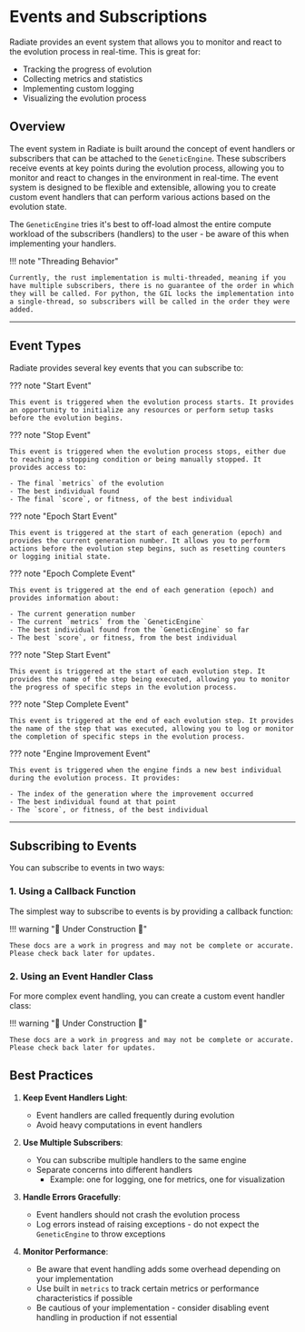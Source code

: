 # Events and Subscriptions

Radiate provides an event system that allows you to monitor and react to the evolution process in real-time. This is great for:

- Tracking the progress of evolution
- Collecting metrics and statistics
- Implementing custom logging
- Visualizing the evolution process

## Overview

The event system in Radiate is built around the concept of event handlers or subscribers that can be attached to the `GeneticEngine`. These subscribers receive events at key points during the evolution process, allowing you to monitor and react to changes in the environment in real-time. The event system is designed to be flexible and extensible, allowing you to create custom event handlers that can perform various actions based on the evolution state.

The `GeneticEngine` tries it's best to off-load almost the entire compute workload of the subscribers (handlers) to the user - be aware of this when implementing your handlers.

!!! note "Threading Behavior"
    
    Currently, the rust implementation is multi-threaded, meaning if you have multiple subscribers, there is no guarantee of the order in which they will be called. For python, the GIL locks the implementation into a single-thread, so subscribers will be called in the order they were added.

--- 
## Event Types

Radiate provides several key events that you can subscribe to:

??? note "Start Event"

    This event is triggered when the evolution process starts. It provides an opportunity to initialize any resources or perform setup tasks before the evolution begins.

??? note "Stop Event"

    This event is triggered when the evolution process stops, either due to reaching a stopping condition or being manually stopped. It provides access to:

    - The final `metrics` of the evolution
    - The best individual found
    - The final `score`, or fitness, of the best individual

??? note "Epoch Start Event"

    This event is triggered at the start of each generation (epoch) and provides the current generation number. It allows you to perform actions before the evolution step begins, such as resetting counters or logging initial state.

??? note "Epoch Complete Event"

    This event is triggered at the end of each generation (epoch) and provides information about:

    - The current generation number
    - The current `metrics` from the `GeneticEngine`
    - The best individual found from the `GeneticEngine` so far
    - The best `score`, or fitness, from the best individual

??? note "Step Start Event"

    This event is triggered at the start of each evolution step. It provides the name of the step being executed, allowing you to monitor the progress of specific steps in the evolution process.

??? note "Step Complete Event"

    This event is triggered at the end of each evolution step. It provides the name of the step that was executed, allowing you to log or monitor the completion of specific steps in the evolution process.

??? note "Engine Improvement Event"

    This event is triggered when the engine finds a new best individual during the evolution process. It provides:

    - The index of the generation where the improvement occurred
    - The best individual found at that point
    - The `score`, or fitness, of the best individual

---

## Subscribing to Events

You can subscribe to events in two ways:

### 1. Using a Callback Function

The simplest way to subscribe to events is by providing a callback function:


!!! warning ":construction: Under Construction :construction:"

    These docs are a work in progress and may not be complete or accurate. Please check back later for updates.

<!-- === ":fontawesome-brands-python: Python"

    ```python
    import radiate as rd

    def epoch_callback(generation):
        # Access generation information
        print(f"Generation {generation.number}:")
        print(f"Best score: {generation.score()}")
        print(f"Population size: {len(generation.population())}")
        
        # Access metrics
        metrics = generation.metrics()
        if metrics:
            print("Metrics:")
            for name, metric in metrics.iter():
                print(f"  {name}: {metric}")

    # Create and configure the engine
    engine = rd.GeneticEngine(
        codec=your_codec,
        fitness_func=your_fitness_func,
        # ... other parameters ...
    )

    # Subscribe to events
    engine.subscribe(epoch_callback)

    # Run the engine
    result = engine.run([rd.ScoreLimit(0.01)])
    ```

=== ":fontawesome-brands-rust: Rust"

    ```rust
    use radiate::*;

    fn epoch_callback(generation: &Epoch) {
        // Access generation information
        println!("Generation {}:", generation.index());
        println!("Best score: {:?}", generation.score());
        println!("Population size: {}", generation.population().len());
        
        // Access metrics
        if let Some(metrics) = generation.metrics() {
            println!("Metrics:");
            for (name, metric) in metrics.iter() {
                println!("  {}: {:?}", name, metric);
            }
        }
    }

    // Create and configure the engine
    let mut engine = GeneticEngine::builder()
        .codec(your_codec)
        .fitness_fn(your_fitness_fn)
        // ... other parameters ...
        .build();

    // Subscribe to events
    engine.subscribe(epoch_callback);

    // Run the engine
    let result = engine.run(|generation| {
        epoch_callback(generation);
        generation.score().as_f32() <= 0.01
    });
    ``` -->

### 2. Using an Event Handler Class

For more complex event handling, you can create a custom event handler class:


!!! warning ":construction: Under Construction :construction:"

    These docs are a work in progress and may not be complete or accurate. Please check back later for updates.

<!-- 
=== ":fontawesome-brands-python: Python"

    ```python
    import radiate as rd
    from radiate.handlers import EventHandler

    class CustomEventHandler(EventHandler):
        def __init__(self):
            self.best_score = float('inf')
            self.generations_without_improvement = 0
        
        def on_event(self, generation):
            # Track best score
            current_score = generation.score()
            if current_score < self.best_score:
                self.best_score = current_score
                self.generations_without_improvement = 0
            else:
                self.generations_without_improvement += 1
            
            # Print progress
            print(f"Generation {generation.number}:")
            print(f"Current score: {current_score}")
            print(f"Best score: {self.best_score}")
            print(f"Generations without improvement: {self.generations_without_improvement}")
            
            # Access species information if diversity is enabled
            if generation.species():
                print(f"Number of species: {len(generation.species())}")

    # Create and configure the engine
    engine = rd.GeneticEngine(
        codec=your_codec,
        fitness_func=your_fitness_func,
        # ... other parameters ...
    )

    # Subscribe using the event handler
    handler = CustomEventHandler()
    engine.subscribe(handler)

    # Run the engine
    result = engine.run([rd.ScoreLimit(0.01)])
    ```

=== ":fontawesome-brands-rust: Rust"

    ```rust
    use radiate::*;
    use std::sync::Arc;

    struct CustomEventHandler {
        best_score: f32,
        generations_without_improvement: usize,
    }

    impl CustomEventHandler {
        fn new() -> Self {
            Self {
                best_score: f32::INFINITY,
                generations_without_improvement: 0,
            }
        }
        
        fn handle_event(&mut self, generation: &Epoch) {
            // Track best score
            let current_score = generation.score().as_f32();
            if current_score < self.best_score {
                self.best_score = current_score;
                self.generations_without_improvement = 0;
            } else {
                self.generations_without_improvement += 1;
            }
            
            // Print progress
            println!("Generation {}:", generation.index());
            println!("Current score: {}", current_score);
            println!("Best score: {}", self.best_score);
            println!("Generations without improvement: {}", self.generations_without_improvement);
            
            // Access species information if diversity is enabled
            if let Some(species) = generation.species() {
                println!("Number of species: {}", species.len());
            }
        }
    }

    // Create and configure the engine
    let mut engine = GeneticEngine::builder()
        .codec(your_codec)
        .fitness_fn(your_fitness_fn)
        // ... other parameters ...
        .build();

    // Create and use the event handler
    let mut handler = CustomEventHandler::new();
    engine.subscribe(Arc::new(move |generation| {
        handler.handle_event(generation);
    }));

    // Run the engine
    let result = engine.run(|generation| {
        generation.score().as_f32() <= 0.01
    });
    ``` -->

## Best Practices

1. **Keep Event Handlers Light**:
    - Event handlers are called frequently during evolution
    - Avoid heavy computations in event handlers

2. **Use Multiple Subscribers**:
    - You can subscribe multiple handlers to the same engine
    - Separate concerns into different handlers
        - Example: one for logging, one for metrics, one for visualization

3. **Handle Errors Gracefully**:
    - Event handlers should not crash the evolution process
    - Log errors instead of raising exceptions - do not expect the `GeneticEngine` to throw exceptions

4. **Monitor Performance**:
    - Be aware that event handling adds some overhead depending on your implementation
    - Use built in `metrics` to track certain metrics or performance characteristics if possible
    - Be cautious of your implementation - consider disabling event handling in production if not essential


<!-- ## Available Metrics

The event system provides access to various metrics through the `metrics()` method. Here are some of the key metrics available:

- `age`: The age of individuals in the population
- `score`: The fitness scores of individuals
- `genome_size`: The size of genomes in the population
- `unique_scores`: The number of unique fitness scores
- `unique_members`: The number of unique individuals
- `species_age`: The age of species (if diversity is enabled)
- `evolution_time`: The time taken for evolution -->

<!-- ## Example: Complete Monitoring Setup

Here's a complete example showing how to set up comprehensive monitoring:

=== ":fontawesome-brands-python: Python"

    ```python
    import radiate as rd
    from radiate.handlers import EventHandler
    import json
    from datetime import datetime

    class MonitoringHandler(EventHandler):
        def __init__(self, log_file="evolution.log"):
            self.log_file = log_file
            self.start_time = datetime.now()
            self.best_score = float('inf')
            self.generations_without_improvement = 0
            
            # Initialize log file
            with open(self.log_file, 'w') as f:
                f.write("Evolution Log\n")
                f.write("=============\n\n")
        
        def on_event(self, generation):
            # Calculate metrics
            current_score = generation.score()
            time_elapsed = (datetime.now() - self.start_time).total_seconds()
            
            # Update best score tracking
            if current_score < self.best_score:
                self.best_score = current_score
                self.generations_without_improvement = 0
            else:
                self.generations_without_improvement += 1
            
            # Collect metrics
            metrics = {
                "generation": generation.number,
                "current_score": current_score,
                "best_score": self.best_score,
                "time_elapsed": time_elapsed,
                "population_size": len(generation.population()),
                "generations_without_improvement": self.generations_without_improvement
            }
            
            # Add species information if available
            if generation.species():
                metrics["species_count"] = len(generation.species())
                metrics["species_ages"] = [
                    species.age(generation.number)
                    for species in generation.species()
                ]
            
            # Add other metrics from the generation
            for name, metric in generation.metrics().iter():
                metrics[name] = metric.distribution_mean()
            
            # Log to file
            with open(self.log_file, 'a') as f:
                f.write(f"\nGeneration {generation.number}:\n")
                f.write(json.dumps(metrics, indent=2))
                f.write("\n")
            
            # Print progress
            print(f"Generation {generation.number}:")
            print(f"  Score: {current_score:.6f}")
            print(f"  Best: {self.best_score:.6f}")
            print(f"  Time: {time_elapsed:.1f}s")
            print(f"  Species: {metrics.get('species_count', 'N/A')}")

    # Create and configure the engine
    engine = rd.GeneticEngine(
        codec=your_codec,
        fitness_func=your_fitness_func,
        diversity=rd.EuclideanDistance(),
        species_threshold=0.5,
        # ... other parameters ...
    )

    # Set up monitoring
    monitor = MonitoringHandler("evolution.log")
    engine.subscribe(monitor)

    # Run the engine
    result = engine.run([
        rd.ScoreLimit(0.01),
        rd.GenerationsLimit(1000)
    ])
    ```

=== ":fontawesome-brands-rust: Rust"

    ```rust
    use radiate::*;
    use std::{
        fs::File,
        io::Write,
        sync::Arc,
        time::Instant,
    };
    use serde_json::json;

    struct MonitoringHandler {
        log_file: String,
        start_time: Instant,
        best_score: f32,
        generations_without_improvement: usize,
    }

    impl MonitoringHandler {
        fn new(log_file: &str) -> Self {
            // Initialize log file
            let mut file = File::create(log_file).unwrap();
            writeln!(file, "Evolution Log").unwrap();
            writeln!(file, "=============\n").unwrap();
            
            Self {
                log_file: log_file.to_string(),
                start_time: Instant::now(),
                best_score: f32::INFINITY,
                generations_without_improvement: 0,
            }
        }
        
        fn handle_event(&mut self, generation: &Epoch) {
            // Calculate metrics
            let current_score = generation.score().as_f32();
            let time_elapsed = self.start_time.elapsed().as_secs_f64();
            
            // Update best score tracking
            if current_score < self.best_score {
                self.best_score = current_score;
                self.generations_without_improvement = 0;
            } else {
                self.generations_without_improvement += 1;
            }
            
            // Collect metrics
            let mut metrics = json!({
                "generation": generation.index(),
                "current_score": current_score,
                "best_score": self.best_score,
                "time_elapsed": time_elapsed,
                "population_size": generation.population().len(),
                "generations_without_improvement": self.generations_without_improvement
            });
            
            // Add species information if available
            if let Some(species) = generation.species() {
                metrics["species_count"] = json!(species.len());
                metrics["species_ages"] = json!(
                    species.iter()
                        .map(|s| s.age(generation.index()))
                        .collect::<Vec<_>>()
                );
            }
            
            // Add other metrics from the generation
            if let Some(metrics_set) = generation.metrics() {
                for (name, metric) in metrics_set.iter() {
                    if let Some(mean) = metric.distribution_mean() {
                        metrics[name] = json!(mean);
                    }
                }
            }
            
            // Log to file
            let mut file = File::options()
                .append(true)
                .open(&self.log_file)
                .unwrap();
            
            writeln!(file, "\nGeneration {}:", generation.index()).unwrap();
            writeln!(file, "{}", serde_json::to_string_pretty(&metrics).unwrap()).unwrap();
            
            // Print progress
            println!("Generation {}:", generation.index());
            println!("  Score: {:.6}", current_score);
            println!("  Best: {:.6}", self.best_score);
            println!("  Time: {:.1}s", time_elapsed);
            println!("  Species: {}", 
                metrics.get("species_count")
                    .map_or("N/A", |v| v.as_str().unwrap_or("N/A"))
            );
        }
    }

    // Create and configure the engine
    let mut engine = GeneticEngine::builder()
        .codec(your_codec)
        .fitness_fn(your_fitness_fn)
        .diversity(EuclideanDistance::new())
        .species_threshold(0.5)
        // ... other parameters ...
        .build();

    // Set up monitoring
    let mut monitor = MonitoringHandler::new("evolution.log");
    engine.subscribe(Arc::new(move |generation| {
        monitor.handle_event(generation);
    }));

    // Run the engine
    let result = engine.run(|generation| {
        generation.index() >= 1000 || generation.score().as_f32() <= 0.01
    });
    ``` -->

<!-- This example demonstrates:
- Comprehensive metric collection
- File-based logging
- Progress monitoring
- Species tracking
- Performance measurement
- Best score tracking
- Early stopping conditions

The logged data can be used for:
- Post-evolution analysis
- Visualization
- Performance optimization
- Debugging
- Documentation of evolution runs -->